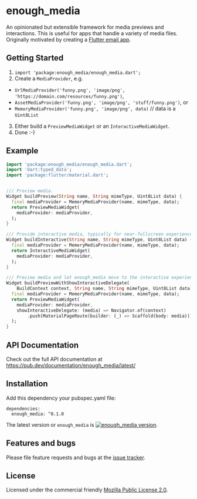# enough_media

An opinionated but extensible framework for media previews and interactions.
This is useful for apps that handle a variety of media files.
Originally motivated by creating a [Flutter email app](https://github.com/enough-software/enough_mail_app).

## Getting Started

1. `import 'package:enough_media/enough_media.dart';`
2. Create a `MediaProvider`, e.g.
  * `UrlMediaProvider('funny.png', 'image/png', 'https://domain.com/resources/funny.png')`,
  * `AssetMediaProvider('funny.png', 'image/png', 'stuff/funny.png')`, or
  * `MemoryMediaProvider('funny.png', 'image/png', data)` // data is a `Uint8List`
3. Either build a `PreviewMediaWidget` or an `InteractiveMediaWidget`.
4. Done :-)

## Example
```dart
import 'package:enough_media/enough_media.dart';
import 'dart:typed_data';
import 'package:flutter/material.dart';


/// Preview media.
Widget buildPreview(String name, String mimeType, Uint8List data) {
  final mediaProvider = MemoryMediaProvider(name, mimeType, data);
  return PreviewMediaWidget(
    mediaProvider: mediaProvider,
  );
}

/// Provide interactive media, typically for near-fullscreen experiences:
Widget buildInteractive(String name, String mimeType, Uint8List data) {
  final mediaProvider = MemoryMediaProvider(name, mimeType, data);
  return InteractiveMediaWidget(
    mediaProvider: mediaProvider,
  );
}

/// Preview media and let enough_media move to the interactive experience with a Hero-based animation:
Widget buildPreviewWithShowInteractiveDelegate(
    BuildContext context, String name, String mimeType, Uint8List data) {
  final mediaProvider = MemoryMediaProvider(name, mimeType, data);
  return PreviewMediaWidget(
    mediaProvider: mediaProvider,
    showInteractiveDelegate: (media) => Navigator.of(context)
        .push(MaterialPageRoute(builder: (_) => Scaffold(body: media))),
  );
}
```

## API Documentation
Check out the full API documentation at https://pub.dev/documentation/enough_media/latest/


## Installation
Add this dependency your pubspec.yaml file:

```
dependencies:
  enough_media: ^0.1.0
```
The latest version or `enough_media` is [![enough_media version](https://img.shields.io/pub/v/enough_media.svg)](https://pub.dartlang.org/packages/enough_media).


## Features and bugs

Please file feature requests and bugs at the [issue tracker][tracker].

[tracker]: https://github.com/enough-software/enough_media/issues

## License

Licensed under the commercial friendly [Mozilla Public License 2.0](LICENSE).